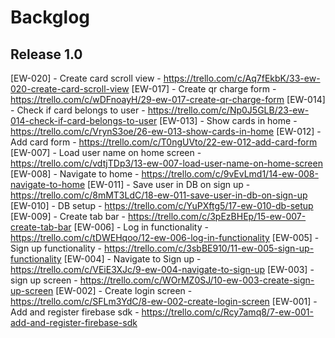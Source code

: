 # Backglog
[//]: # (Format: [Ticket No] - Ticket Title - Ticket URL) 

## Release 1.0

[EW-020] - Create card scroll view - https://trello.com/c/Aq7fEkbK/33-ew-020-create-card-scroll-view
[EW-017] - Create qr charge form - https://trello.com/c/wDFnoayH/29-ew-017-create-qr-charge-form
[EW-014] - Check if card belongs to user - https://trello.com/c/Np0J5GLB/23-ew-014-check-if-card-belongs-to-user
[EW-013] - Show cards in home - https://trello.com/c/VrynS3oe/26-ew-013-show-cards-in-home
[EW-012] - Add card form - https://trello.com/c/T0ngUVto/22-ew-012-add-card-form
[EW-007] - Load user name on home screen - https://trello.com/c/vdtjTDp3/13-ew-007-load-user-name-on-home-screen
[EW-008] - Navigate to home - https://trello.com/c/9vEvLmd1/14-ew-008-navigate-to-home
[EW-011] - Save user in DB on sign up - https://trello.com/c/8mMT3LdC/18-ew-011-save-user-in-db-on-sign-up
[EW-010] - DB setup - https://trello.com/c/YuPXftg5/17-ew-010-db-setup
[EW-009] - Create tab bar - https://trello.com/c/3pEzBHEp/15-ew-007-create-tab-bar
[EW-006] - Log in functionality - https://trello.com/c/tDWEHqoo/12-ew-006-log-in-functionality
[EW-005] - Sign up functionality - https://trello.com/c/3sbBE910/11-ew-005-sign-up-functionality
[EW-004] - Navigate to Sign up - https://trello.com/c/VEiE3XJc/9-ew-004-navigate-to-sign-up
[EW-003] - sign up screen - https://trello.com/c/WOrMZ0SJ/10-ew-003-create-sign-up-screen
[EW-002] - Create login screen - https://trello.com/c/SFLm3YdC/8-ew-002-create-login-screen
[EW-001] - Add and register firebase sdk - https://trello.com/c/Rcy7amq8/7-ew-001-add-and-register-firebase-sdk
